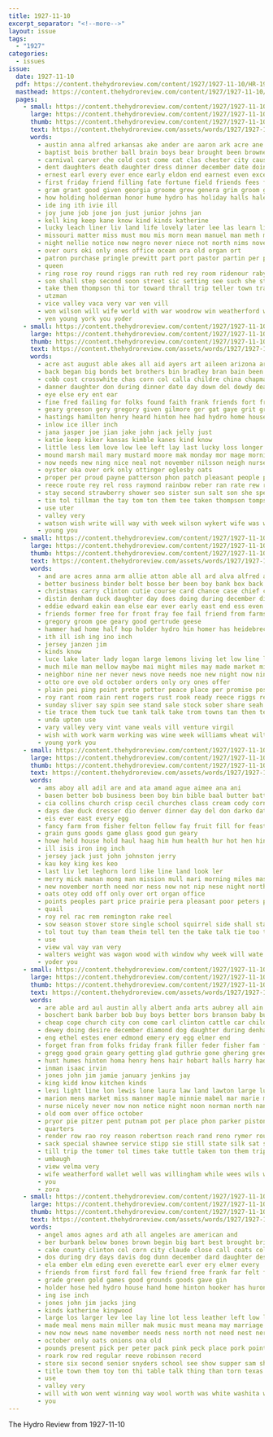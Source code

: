 ```yaml
---
title: 1927-11-10
excerpt_separator: "<!--more-->"
layout: issue
tags:
  - "1927"
categories:
  - issues
issue:
  date: 1927-11-10
  pdf: https://content.thehydroreview.com/content/1927/1927-11-10/HR-1927-11-10.pdf
  masthead: https://content.thehydroreview.com/content/1927/1927-11-10/masthead/HR-1927-11-10.jpg
  pages:
    - small: https://content.thehydroreview.com/content/1927/1927-11-10/small/HR-1927-11-10-01.jpg
      large: https://content.thehydroreview.com/content/1927/1927-11-10/large/HR-1927-11-10-01.jpg
      thumb: https://content.thehydroreview.com/content/1927/1927-11-10/thumbnails/HR-1927-11-10-01.jpg
      text: https://content.thehydroreview.com/assets/words/1927/1927-11-10/HR-1927-11-10-01.txt
      words:
        - austin anna alfred arkansas ake ander are aaron ark acre ane acree aileen and areas all ain
        - baptist bois brother ball brain boys bear brought been browne bring bride better band born beth bells board but ber brothers both bord boy big blakley back
        - carnival carver che cold cost come cat clas chester city cause carni chet christian con center churches child church county conklin chance class common care christmas confer came carl cares can companion
        - dent daughters death daughter dress dinner december date doing del dee dan dawn dog director ding dunn decora donate day doctor days danger during dass
        - ernest earl every ever ence early eldon end earnest even excellent
        - first friday friend filling fate fortune field friends fees frost fruit from fore fail fath free fun fair forget felton fort for found fall funny figy few fish fine
        - gram grant good given georgia groome grew genera grim groom games george greeson gypsy going
        - how holding holderman honor hume hydro has holiday halls hale hold house hall her huge hie heritage had him heart hest high hool herald held hard health hinton holy hundred home
        - ide ing ith ivie ill
        - joy june job jone jon just junior johns jan
        - kell king keep kane know kind kinds katherine
        - lucky leach liner liv land life lovely later lee las learn limes lars like love lulu less lawn let lowell leader living live luther learned lone
        - missouri matter miss must mou mis morn mean manuel man meth mare market mount monday might mon march more mattar many main match may money most mau members miner made
        - night nellie notice now negro never niece not north nims november new novel ner news nice noon nurse nations nov ney nilsson
        - over ours oki only ones office ocean ora old organ ort
        - patron purchase pringle prewitt part port pastor partin per plain pack phe pelton place peace pro people president pond power paper pot pink present poor
        - queen
        - ring rose roy round riggs ran ruth red rey room ridenour raby read running rosa reis regular roar richard rope reach rise robert real role rate roark race
        - son shall step second soon street sic setting see such she state store self sons stand silver sime star story sai slight storm single shown senior school sister sleep sher saturday sand small show sunday special sale service sat send
        - take them thompson thi tor toward thrall trip teller town track till ton than table teach taken tony tain tren teachey tary teacher thralls thee thea train tae then the thur
        - utzman
        - vice valley vaca very var ven vill
        - won wilson will wife world with war woodrow win weatherford wes winn white week weather walker wien west was wish well work wedding
        - yen young york you yoder
    - small: https://content.thehydroreview.com/content/1927/1927-11-10/small/HR-1927-11-10-02.jpg
      large: https://content.thehydroreview.com/content/1927/1927-11-10/large/HR-1927-11-10-02.jpg
      thumb: https://content.thehydroreview.com/content/1927/1927-11-10/thumbnails/HR-1927-11-10-02.jpg
      text: https://content.thehydroreview.com/assets/words/1927/1927-11-10/HR-1927-11-10-02.txt
      words:
        - acre ast august able akes all aid ayers art aileen arizona are ary albert arthur andy and anna
        - back began big bonds bet brothers bin bradley bran bain been broughton bright bessie baptist bill but bird brother bob bond byrum baby business bale ber bridgeport bethel
        - cobb cost crosswhite chas corn col calla childre china chapman counts cox claunch cart car can colson chance coach cotton company cedar cee chris carnegie come clyde carr
        - danner daughter don during dinner date day down del dowdy death dunlap done
        - eye else ery ent ear
        - fine fred failing for folks found faith frank friends fort fry fare fix friday first forget fam frost from farm fait fullerton flakes
        - geary greeson gery gregory given gilmore ger gat gaye grit groom grain george griffin glad
        - hastings hamilton henry heard hinton hee had hydro home house half hop hui hort hern him harriman her hammer hope herndon has hun held
        - inlow ice iller inch
        - jana jasper joe jian jake john jack jelly just
        - katie keep kiker kansas kimble kanes kind know
        - little less lem love low lee left lay last lucky loss longer large lish lon long lawrence line loomis
        - mound marsh mail mary mustard moore mak monday mor mage morning mel miss made man mae murphy mis moi mith mas myrtle
        - now needs new ning nice neal not november nilsson neigh nurse night nore novel nas near nan name
        - oyster oka over ork only ottinger oglesby oats
        - proper per proud payne patterson phon patch pleasant people pankratz pike picking pugh preacher pail present parsonage post panes part place prayer poe perle powder
        - reece route rey rel ross raymond rainbow reber ran rate rew ready rami robertson roark roberts role roy rank
        - stay second strawberry shower seo sister sun salt son she special soon service style school sur silver stick sides sime starring steady stock sarah still supper shells saturday subject short sund see sick souri summons sanita sunday
        - tin tol tillman the tay tom ton them tee taken thompson tompson toner tia than tell take tho trip
        - use uter
        - valley very
        - watson wish write will way with week wilson wykert wife was weatherford warkentin warren washer walker well woodrow word work welling
        - young you
    - small: https://content.thehydroreview.com/content/1927/1927-11-10/small/HR-1927-11-10-03.jpg
      large: https://content.thehydroreview.com/content/1927/1927-11-10/large/HR-1927-11-10-03.jpg
      thumb: https://content.thehydroreview.com/content/1927/1927-11-10/thumbnails/HR-1927-11-10-03.jpg
      text: https://content.thehydroreview.com/assets/words/1927/1927-11-10/HR-1927-11-10-03.txt
      words:
        - and are acres anna arm allie atton able all ard alva alfred andrew ale
        - better business binder belt bosse ber been boy bank box back brands but bach brick buggy bui beams braly best bone bert bok berta bright bride blaine brother bein bag
        - christmas carry clinton cutie course card chance case chief capon call corey cough cantor chet city claire chair car cant cence chop con close come comes corner crank
        - distin denham duck daughter day does doing during december dinner
        - eddie edward eakin ean else ear ever early east end ess even
        - friends former free for front fray fee fail friend from farms fie fing famous farmer frances frost folks fuel frank forth found fun first
        - gregory groom goe geary good gertrude geese
        - hammer had home half hop holder hydro hin homer has heidebrecht hunt hot her haye heu hitter him housel house held helt high
        - ith ill ish ing ino inch
        - jersey janzen jim
        - kinds know
        - luce lake later lady logan large lemons living let low line lapointe lear lak lula live lucky long last light
        - much mile man mellow maybe mai might miles may made market ming mon main mun must mas music monday
        - neighbor nine ner never news nove needs noe new night now ning not
        - otto ore ove old october orders only ory ones offer
        - plain pei ping point prete potter peace place per promise posta pete president present pump patron pee pound past post pair purchase pike pauls plenty pore paxton
        - roy rant room rain rent rogers rust rook ready reece riggs renn rame road
        - sunday sliver say spin see stand sale stock sober share seah state stocks such spring street she said serge suit sears star ster
        - tie trace them tuck tue tank talk take trom towns tan then tee too the talent thralls tra treat thet towne town tae ton tad thie tor tray title than ted thee try
        - unda upton use
        - vary valley very vint vane veals vill venture virgil
        - wish with work warm working was wine week williams wheat wilt win winning west wee wife winners write wonders wai went will way want weil wheel
        - young york you
    - small: https://content.thehydroreview.com/content/1927/1927-11-10/small/HR-1927-11-10-04.jpg
      large: https://content.thehydroreview.com/content/1927/1927-11-10/large/HR-1927-11-10-04.jpg
      thumb: https://content.thehydroreview.com/content/1927/1927-11-10/thumbnails/HR-1927-11-10-04.jpg
      text: https://content.thehydroreview.com/assets/words/1927/1927-11-10/HR-1927-11-10-04.txt
      words:
        - ams aboy all adil are and ata amand ague aimee ana ani
        - basen better bob business been boy bin bible baal butter batt bethe blacksmith bern bridgeport binde blower brunt back bay bent banta black binder bai begin babe bere brother bain burton
        - cia collins church crisp cecil churches class cream cody corn come city christmas colo cold car credit close carver christian
        - days dae duck dresser dio denver dinner day del don darko date during deere
        - eis ever east every egg
        - fancy farm from fisher felton fellow fay fruit fill for feast first fine friend forget fever few
        - grain guns goods game glass good gun geary
        - howe held house hold haul haag him hum health hur hot hen hin hay half hens hein head hatfield hole had has hydro home hunting hoan hof harrow hunt harne hinton herbert
        - ill isis iron ing inch
        - jersey jack just john johnston jerry
        - kau key king kes keo
        - last liv let leghorn lord like line land look ler
        - merry mick manan mong man mission mull mari morning miles master mccormick miss mens morgan mention men many more mackey made market much mower
        - new november north need nor ness now not nip nese night northern
        - oats otey odd off only over ort organ office
        - points peoples part price prairie pera pleasant poor peters pos pump pitzer place prayer public people perry
        - quail
        - roy rel rac rem remington rake reel
        - sow season stover store single school squirrel side shall stalk speak settle standard shed stith saturday springs sell sal shells sale sunday shown stock show shoats she sit shand stove set son start south seen stops save sek second sorrel self small sermon salt sea
        - tol tout tuy than team thein tell ten the take talk tie too thomas toman thom trip toor tye throw
        - use
        - view val vay van very
        - walters weight was wagon wood with window why week will wate wife west worth wheel western well work winchester watch williams went weeks wide while wayne wish
        - yoder you
    - small: https://content.thehydroreview.com/content/1927/1927-11-10/small/HR-1927-11-10-05.jpg
      large: https://content.thehydroreview.com/content/1927/1927-11-10/large/HR-1927-11-10-05.jpg
      thumb: https://content.thehydroreview.com/content/1927/1927-11-10/thumbnails/HR-1927-11-10-05.jpg
      text: https://content.thehydroreview.com/assets/words/1927/1927-11-10/HR-1927-11-10-05.txt
      words:
        - are able ard aul austin ally albert anda arts aubrey all ain apache and appl allen
        - boschert bank barber bob buy boys better bors branson baby buyers best burn boucher brides but burkhalter begin bradley billie both business been brother baldwin bring bedi bot
        - cheap cope church city con come carl clinton cattle car child clerk can cato carrick craw cat cotterill cry court corn cee charles carry custer chilli clyde caddo caller carver county chester
        - dewey doing desire december diamond dog daughter during denham dooley duke date dover dinner day ditmore
        - eng ethel estes ener edmond emery ery egg elmer end
        - forget fran from folks friday frank filler feder fisher fam firestone fore farm fred farmer frost few first friends foot for fine filling
        - gregg good grain geary getting glad guthrie gone ghering greenfield
        - hunt humes hinton homa henry hens hair hobart halls harry had hodgson has heart house home henke haid high hydro handle her heading hill him
        - inman isaac irvin
        - jones john jim jamie january jenkins jay
        - king kidd know kitchen kinds
        - levi light line lon lewis lone laura law land lawton large lucille lillie let last
        - marion mens market miss manner maple minnie mabel mar marie mis mohrbacher miller maud marvin maize meals men magnolia man mille mill most mash monday made monda melvin must mckee morning moun maude mcalester mules
        - nurse nicely never now non notice night noon norman north nan new not near
        - old oom over office october
        - pryor pie pitzer pent putnam pot per place phon parker piston pappan pleasant plain pay
        - quarters
        - render row rao roy reason robertson reach rand reno rymer route ralph reem ridge ren rest rainy radio rainbow rowland rings ran
        - sack special shawnee service stipp sie still state silk sat see station saturday sudan suite sun style spring school saa stutzman son size sell ser seed seen star sunday smith shan south stockton sed season shanks scott stephenson stover step sinclair sale sam said suits simpson sao sunda schantz
        - till trip the tomer tol times take tuttle taken ton them triplett tee tome tain
        - umbaugh
        - view velma very
        - wife weatherford wallet well was willingham while wees wils went waller will week wilson wish winter wide wool works wagon with work want willie white
        - you
        - zora
    - small: https://content.thehydroreview.com/content/1927/1927-11-10/small/HR-1927-11-10-06.jpg
      large: https://content.thehydroreview.com/content/1927/1927-11-10/large/HR-1927-11-10-06.jpg
      thumb: https://content.thehydroreview.com/content/1927/1927-11-10/thumbnails/HR-1927-11-10-06.jpg
      text: https://content.thehydroreview.com/assets/words/1927/1927-11-10/HR-1927-11-10-06.txt
      words:
        - angel amos agnes ard ath all angeles are american and
        - ber burbank below bones brown begin big bart best brought bring bacon bore buy boys bunch bill beans better buyers boy business but baby break bess bandy blue bernard breed
        - cake county clinton col corn city claude close call coats collar cost con clever cope church christmas car cedar class canyon can cash come carne course
        - dos during dry days davis dog dunn december dard daughter desire day dress double
        - ela ember elm eding even everette earl ever ery elmer every
        - friends from first ford fall few friend free frank far felt front friday fred for flake fair fruit
        - grade green gold games good grounds goods gave gin
        - holder hose hed hydro house hand home hinton hooker has huron held hawkins heres hundred hess honor head hulls halt hair holderman high
        - ing ise inch
        - jones john jim jacks jing
        - kinds katherine kingwood
        - large los larger lev lee lay line lot less leather left low last linen latter ley living
        - made meal mens main miller mak music must meana may marriage money mill meeker most mone miss marks many mer monday munn
        - new now news name november needs ness north not need nest ner nurse never notice neck
        - october only oats onions ona old
        - pounds present pick per peter pack pink peck place pork point pan plain pleasant palmer purchase pam prise pound perfect pure pies pauls prewitt pie pha paper post perry price
        - roark row red regular reeve robinson record
        - store six second senior snyders school see show supper sam shanks small states son shower she shown sell snowball silk still season shirts surprise short sur sweet sale scott seed set sugar state shave spring saturday safer sie
        - title town them toy ton thi table talk thing than torn texas toa tal take trip the test toto trim train tree
        - use
        - valley very
        - will with won went winning way wool worth was white washita week walt wheel work werk west wil wheat
        - you
---
```


The Hydro Review from 1927-11-10

<!--more-->


